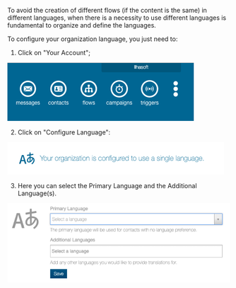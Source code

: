 To avoid the creation of different flows (if the content is the same) in different languages, when there is a necessity to use different languages is fundamental to organize and define the languages.

To configure your organization language, you just need to:

1. Click on "Your Account";

![](/img/first_steps/fs8.png)

2. Click on "Configure Language":

![](/img/first_steps/fs9.png)

3. Here you can select the Primary Language and the Additional Language(s).

![](/img/first_steps/fs10.png)
